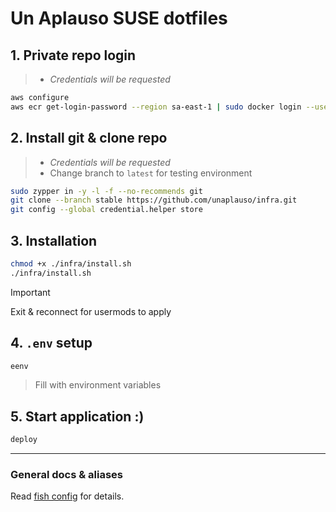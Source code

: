 # Un Aplauso SUSE dotfiles

## 1. Private repo login

> - _Credentials will be requested_

```sh
aws configure
aws ecr get-login-password --region sa-east-1 | sudo docker login --username AWS --password-stdin 908027417939.dkr.ecr.sa-east-1.amazonaws.com
```

## 2. Install git & clone repo

> - _Credentials will be requested_
> - Change branch to `latest` for testing environment

```sh
sudo zypper in -y -l -f --no-recommends git
git clone --branch stable https://github.com/unaplauso/infra.git
git config --global credential.helper store
```

## 3. Installation

```sh
chmod +x ./infra/install.sh
./infra/install.sh
```

> [!IMPORTANT]  
> Exit & reconnect for usermods to apply

## 4. `.env` setup

```sh
eenv
```

> Fill with environment variables

## 5. Start application :)

```sh
deploy
```

---

### General docs & aliases

Read [fish config](.config/fish/config.fish) for details.
